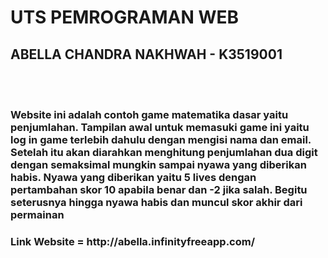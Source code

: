 <html>
<head>
    <title>UTS ABELLA K3519001</title>
</head>
<body>
    <h1>UTS PEMROGRAMAN WEB</h1>
    <H2>ABELLA CHANDRA NAKHWAH - K3519001</H2>
    <br></br>
    <h3>Website ini adalah contoh game matematika dasar yaitu penjumlahan. Tampilan awal untuk memasuki game ini yaitu  log in game terlebih dahulu dengan mengisi nama dan email. Setelah itu akan diarahkan menghitung penjumlahan dua digit dengan semaksimal mungkin sampai nyawa yang diberikan habis. Nyawa yang diberikan yaitu 5 lives dengan pertambahan skor 10 apabila benar dan -2 jika salah. Begitu seterusnya hingga nyawa habis dan muncul skor akhir dari permainan</h3>
    <h3>Link Website = http://abella.infinityfreeapp.com/ </h3>
    
</body>
</html>